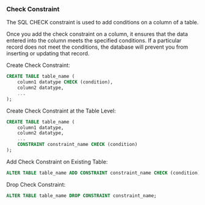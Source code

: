 ### Check Constraint

The SQL CHECK constraint is used to add conditions on a column of a table.

Once you add the check constraint on a column, it ensures that the data entered into the column meets the specified conditions. If a particular record does not meet the conditions, the database will prevent you from inserting or updating that record.

Create Check Constraint:
```sql
CREATE TABLE table_name (
    column1 datatype CHECK (condition),
    column2 datatype,
    ...
);
```

Create Check Constraint at the Table Level:
```sql
CREATE TABLE table_name (
    column1 datatype,
    column2 datatype,
    ...
    CONSTRAINT constraint_name CHECK (condition)
);
```

Add Check Constraint on Existing Table:
```sql
ALTER TABLE table_name ADD CONSTRAINT constraint_name CHECK (condition);
```

Drop Check Constraint:
```sql
ALTER TABLE table_name DROP CONSTRAINT constraint_name;
```
